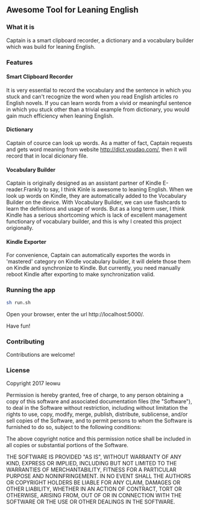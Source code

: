 ## Awesome Tool for Leaning English

### What it is

Captain is a smart clipboard recorder, a dictionary and a vocabulary builder which was build for leaning English.

### Features

#### Smart Clipboard Recorder

It is very essential to record the vocabulary and the sentence in which you stuck and can't recognize the word when you read English articles ro English novels. If you can learn words from a vivid or meaningful sentence in which you stuck other than a trivial example from dictionary, you would gain much efficiency when leaning English.

#### Dictionary

Captain of cource can look up words. As a matter of fact, Captain requests and gets word meaning from website http://dict.youdao.com/, then it will record that in local dicionary file.

#### Vocabulary Builder

Captain is originally designed as an assistant partner of Kindle E-reader.Frankly to say, I think Kinle is awesome to leaning English. When we look up words on Kindle, they are automatically added to the Vocabulary Builder on the device. With Vocabulary Builder, we can use flashcards to learn the definitions and usage of words. But as a long term user, I think Kindle has a serious shortcoming which is lack of excellent management functionary of vocabulary builder, and this is why I created this project origionally.

#### Kindle Exporter

For convenience, Captain can automatically exportes the words in 'mastered' category on Kindle vocabulary builder, it will delete those them on Kindle and synchronize to Kindle. But currently, you need manually reboot Kindle after exporting to make synchronization valid.

### Running the app

```Bash 
sh run.sh
```

Open your browser, enter the url http://localhost:5000/. 

Have fun!

### Contributing

Contributions are welcome!

### License

Copyright 2017 leowu

Permission is hereby granted, free of charge, to any person obtaining a copy of this software and associated documentation files (the "Software"), to deal in the Software without restriction, including without limitation the rights to use, copy, modify, merge, publish, distribute, sublicense, and/or sell copies of the Software, and to permit persons to whom the Software is furnished to do so, subject to the following conditions:

The above copyright notice and this permission notice shall be included in all copies or substantial portions of the Software.

THE SOFTWARE IS PROVIDED "AS IS", WITHOUT WARRANTY OF ANY KIND, EXPRESS OR IMPLIED, INCLUDING BUT NOT LIMITED TO THE WARRANTIES OF MERCHANTABILITY, FITNESS FOR A PARTICULAR PURPOSE AND NONINFRINGEMENT. IN NO EVENT SHALL THE AUTHORS OR COPYRIGHT HOLDERS BE LIABLE FOR ANY CLAIM, DAMAGES OR OTHER LIABILITY, WHETHER IN AN ACTION OF CONTRACT, TORT OR OTHERWISE, ARISING FROM, OUT OF OR IN CONNECTION WITH THE SOFTWARE OR THE USE OR OTHER DEALINGS IN THE SOFTWARE.




